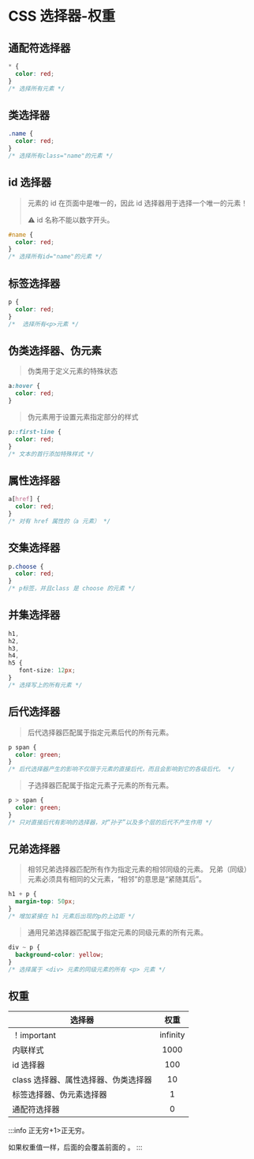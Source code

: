 # CSS 选择器-权重

## 通配符选择器

```css
* {
  color: red;
}
/* 选择所有元素 */
```

## 类选择器

```css
.name {
  color: red;
}
/* 选择所有class="name"的元素 */
```

## id 选择器

> 元素的 id 在页面中是唯一的，因此 id 选择器用于选择一个唯一的元素！
>
> :warning: id 名称不能以数字开头。

```css
#name {
  color: red;
}
/* 选择所有id="name"的元素 */
```

## 标签选择器

```css
p {
  color: red;
}
/*  选择所有<p>元素 */
```

## 伪类选择器、伪元素

> 伪类用于定义元素的特殊状态

```css
a:hover {
  color: red;
}
```

> 伪元素用于设置元素指定部分的样式

```css
p::first-line {
  color: red;
}
/* 文本的首行添加特殊样式 */
```

## 属性选择器

```css
a[href] {
  color: red;
}
/* 对有 href 属性的（a 元素） */
```

## 交集选择器

```css
p.choose {   
  color: red;
}
/* p标签，并且class 是 choose 的元素 */
```

## 并集选择器

```css
h1,
h2,
h3,
h4,
h5 {
   font-size: 12px;
}
/* 选择写上的所有元素 */
```

## 后代选择器

> 后代选择器匹配属于指定元素后代的所有元素。

```css
p span {
  color: green;
}
/* 后代选择器产生的影响不仅限于元素的直接后代，而且会影响到它的各级后代。 */
```

> 子选择器匹配属于指定元素子元素的所有元素。

```css
p > span {
  color: green;
}
/* 只对直接后代有影响的选择器，对“孙子”以及多个层的后代不产生作用 */
```

## 兄弟选择器

> 相邻兄弟选择器匹配所有作为指定元素的相邻同级的元素。
> 兄弟（同级）元素必须具有相同的父元素，“相邻”的意思是“紧随其后”。

```css
h1 + p {
  margin-top: 50px;
}
/* 增加紧接在 h1 元素后出现的p的上边距 */
```

> 通用兄弟选择器匹配属于指定元素的同级元素的所有元素。

```css
div ~ p {
  background-color: yellow;
}
/* 选择属于 <div> 元素的同级元素的所有 <p> 元素 */
```

## 权重

| 选择器                               |   权重   |
| ------------------------------------ | :------: |
| ！important                          | infinity |
| 内联样式                             |   1000   |
| id 选择器                            |   100    |
| class 选择器、属性选择器、伪类选择器 |    10    |
| 标签选择器、伪元素选择器             |    1     |
| 通配符选择器                         |    0     |

:::info
正无穷+1>正无穷。

如果权重值一样，后面的会覆盖前面的 。
:::
